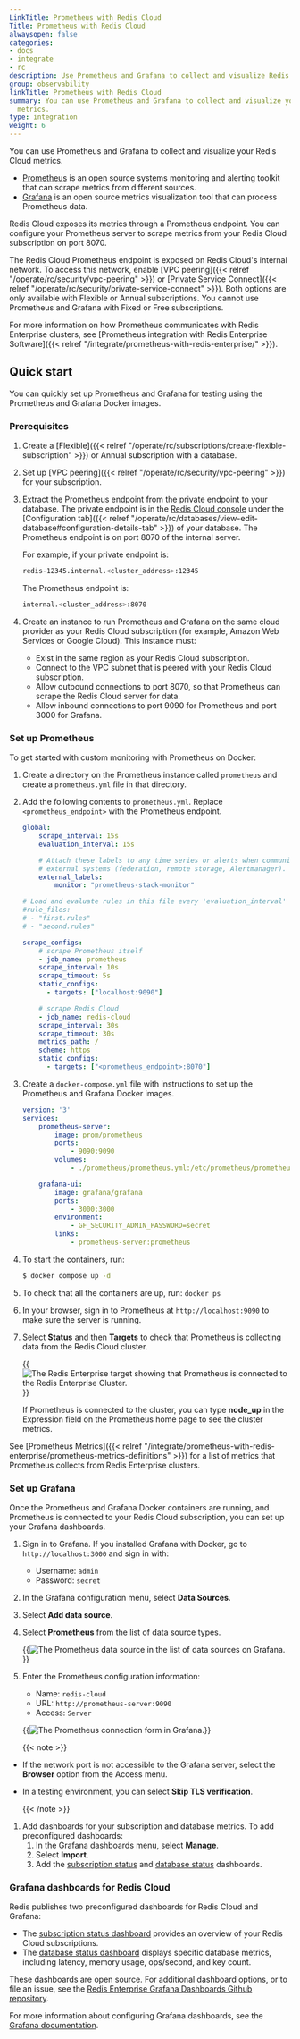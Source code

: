 ```yaml
---
LinkTitle: Prometheus with Redis Cloud
Title: Prometheus with Redis Cloud
alwaysopen: false
categories:
- docs
- integrate
- rc
description: Use Prometheus and Grafana to collect and visualize Redis Cloud metrics.
group: observability
linkTitle: Prometheus with Redis Cloud
summary: You can use Prometheus and Grafana to collect and visualize your Redis Cloud
  metrics.
type: integration
weight: 6
---
```


You can use Prometheus and Grafana to collect and visualize your Redis Cloud metrics.

- [Prometheus](https://prometheus.io/) is an open source systems monitoring and alerting toolkit that can scrape metrics from different sources.
- [Grafana](https://grafana.com/) is an open source metrics visualization tool that can process Prometheus data.

Redis Cloud exposes its metrics through a Prometheus endpoint. You can configure your Prometheus server to scrape metrics from your Redis Cloud subscription on port 8070.

The Redis Cloud Prometheus endpoint is exposed on Redis Cloud's internal network. To access this network, enable [VPC peering]({{< relref "/operate/rc/security/vpc-peering" >}}) or [Private Service Connect]({{< relref "/operate/rc/security/private-service-connect" >}}). Both options are only available with Flexible or Annual subscriptions. You cannot use Prometheus and Grafana with Fixed or Free subscriptions.

For more information on how Prometheus communicates with Redis Enterprise clusters, see [Prometheus integration with Redis Enterprise Software]({{< relref "/integrate/prometheus-with-redis-enterprise/" >}}).

## Quick start

You can quickly set up Prometheus and Grafana for testing using the Prometheus and Grafana Docker images. 

### Prerequisites

1. Create a [Flexible]({{< relref "/operate/rc/subscriptions/create-flexible-subscription" >}}) or Annual subscription with a database. 

1. Set up [VPC peering]({{< relref "/operate/rc/security/vpc-peering" >}}) for your subscription.

1. Extract the Prometheus endpoint from the private endpoint to your database. The private endpoint is in the [Redis Cloud console](https://app.redislabs.com/) under the [Configuration tab]({{< relref "/operate/rc/databases/view-edit-database#configuration-details-tab" >}}) of your database. The Prometheus endpoint is on port 8070 of the internal server.

    For example, if your private endpoint is:

    ```sh
    redis-12345.internal.<cluster_address>:12345
    ```

    The Prometheus endpoint is:

    ```sh
    internal.<cluster_address>:8070
    ``` 

1. Create an instance to run Prometheus and Grafana on the same cloud provider as your Redis Cloud subscription (for example, Amazon Web Services or Google Cloud). This instance must:
    - Exist in the same region as your Redis Cloud subscription.
    - Connect to the VPC subnet that is peered with your Redis Cloud subscription.
    - Allow outbound connections to port 8070, so that Prometheus can scrape the Redis Cloud server for data.
    - Allow inbound connections to port 9090 for Prometheus and port 3000 for Grafana.

### Set up Prometheus

To get started with custom monitoring with Prometheus on Docker:

1. Create a directory on the Prometheus instance called `prometheus` and create a `prometheus.yml` file in that directory.

1. Add the following contents to `prometheus.yml`. Replace `<prometheus_endpoint>` with the Prometheus endpoint.

    ```yml 
    global:
        scrape_interval: 15s
        evaluation_interval: 15s

        # Attach these labels to any time series or alerts when communicating with
        # external systems (federation, remote storage, Alertmanager).
        external_labels:
            monitor: "prometheus-stack-monitor"

    # Load and evaluate rules in this file every 'evaluation_interval' seconds.
    #rule_files:
    # - "first.rules"
    # - "second.rules"

    scrape_configs:
        # scrape Prometheus itself
        - job_name: prometheus
        scrape_interval: 10s
        scrape_timeout: 5s
        static_configs:
          - targets: ["localhost:9090"]

        # scrape Redis Cloud
        - job_name: redis-cloud
        scrape_interval: 30s
        scrape_timeout: 30s
        metrics_path: /
        scheme: https
        static_configs:
          - targets: ["<prometheus_endpoint>:8070"]
    ```

1. Create a `docker-compose.yml` file with instructions to set up the Prometheus and Grafana Docker images.

    ```yml
    version: '3'
    services:
        prometheus-server:
            image: prom/prometheus
            ports:
                - 9090:9090
            volumes:
                - ./prometheus/prometheus.yml:/etc/prometheus/prometheus.yml

        grafana-ui:
            image: grafana/grafana
            ports:
                - 3000:3000
            environment:
                - GF_SECURITY_ADMIN_PASSWORD=secret
            links:
                - prometheus-server:prometheus
    ```

1. To start the containers, run:

    ```sh
    $ docker compose up -d
    ```

1. To check that all the containers are up, run: `docker ps`
1. In your browser, sign in to Prometheus at `http://localhost:9090` to make sure the server is running.
1. Select **Status** and then **Targets** to check that Prometheus is collecting data from the Redis Cloud cluster.

    {{<image filename="images/rs/prometheus-target.png" alt="The Redis Enterprise target showing that Prometheus is connected to the Redis Enterprise Cluster.">}}

    If Prometheus is connected to the cluster, you can type **node_up** in the Expression field on the Prometheus home page to see the cluster metrics.

See [Prometheus Metrics]({{< relref "/integrate/prometheus-with-redis-enterprise/prometheus-metrics-definitions" >}}) for a list of metrics that Prometheus collects from Redis Enterprise clusters.

### Set up Grafana

Once the Prometheus and Grafana Docker containers are running, and Prometheus is connected to your Redis Cloud subscription, you can set up your Grafana dashboards.

1. Sign in to Grafana. If you installed Grafana with Docker, go to `http://localhost:3000` and sign in with:

    - Username: `admin`
    - Password: `secret`

1. In the Grafana configuration menu, select **Data Sources**.

1. Select **Add data source**.

1. Select **Prometheus** from the list of data source types.

    {{<image filename="images/rs/prometheus-datasource.png" alt="The Prometheus data source in the list of data sources on Grafana.">}}

1. Enter the Prometheus configuration information:

    - Name: `redis-cloud`
    - URL: `http://prometheus-server:9090`
    - Access: `Server`

    {{<image filename="images/rc/prometheus-connection.png" alt="The Prometheus connection form in Grafana.">}}

    {{< note >}}

- If the network port is not accessible to the Grafana server, select the **Browser** option from the Access menu.
- In a testing environment, you can select **Skip TLS verification**.

    {{< /note >}}

1. Add dashboards for your subscription and database metrics.
    To add preconfigured dashboards:
    1. In the Grafana dashboards menu, select **Manage**.
    1. Select **Import**.
    1. Add the [subscription status](https://grafana.com/grafana/dashboards/18406-subscription-status-dashboard/) and [database status](https://grafana.com/grafana/dashboards/18407-database-status-dashboard/) dashboards.

### Grafana dashboards for Redis Cloud

Redis publishes two preconfigured dashboards for Redis Cloud and Grafana:

* The [subscription status dashboard](https://grafana.com/grafana/dashboards/18406-subscription-status-dashboard/) provides an overview of your Redis Cloud subscriptions.
* The [database status dashboard](https://grafana.com/grafana/dashboards/18408-database-status-dashboard/) displays specific database metrics, including latency, memory usage, ops/second, and key count.

These dashboards are open source. For additional dashboard options, or to file an issue, see the [Redis Enterprise Grafana Dashboards Github repository](https://github.com/redis-field-engineering/redis-enterprise-grafana-dashboards).

For more information about configuring Grafana dashboards, see the [Grafana documentation](https://grafana.com/docs/).